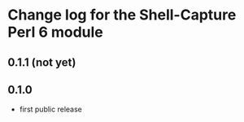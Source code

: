 Change log for the Shell-Capture Perl 6 module
==============================================

0.1.1 (not yet)
---------------

0.1.0
-----

- first public release
